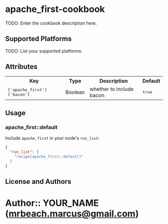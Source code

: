 # apache_first-cookbook

TODO: Enter the cookbook description here.

## Supported Platforms

TODO: List your supported platforms.

## Attributes

<table>
  <tr>
    <th>Key</th>
    <th>Type</th>
    <th>Description</th>
    <th>Default</th>
  </tr>
  <tr>
    <td><tt>['apache_first']['bacon']</tt></td>
    <td>Boolean</td>
    <td>whether to include bacon</td>
    <td><tt>true</tt></td>
  </tr>
</table>

## Usage

### apache_first::default

Include `apache_first` in your node's `run_list`:

```json
{
  "run_list": [
    "recipe[apache_first::default]"
  ]
}
```

## License and Authors

Author:: YOUR_NAME (<mrbeach.marcus@gmail.com>)
=======